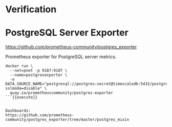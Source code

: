 # Verification


# PostgreSQL Server Exporter

https://github.com/prometheus-community/postgres_exporter


Prometheus exporter for PostgreSQL server metrics.

```
docker run \
  --net=pnet -p 9187:9187 \
  --name=postgresexporter \
  -e DATA_SOURCE_NAME="postgresql://postgres:secret@timescaledb:5432/postgres?sslmode=disable" \
  quay.io/prometheuscommunity/postgres-exporter
```{{execute}}


Dashboards:
https://github.com/prometheus-community/postgres_exporter/tree/master/postgres_mixin

